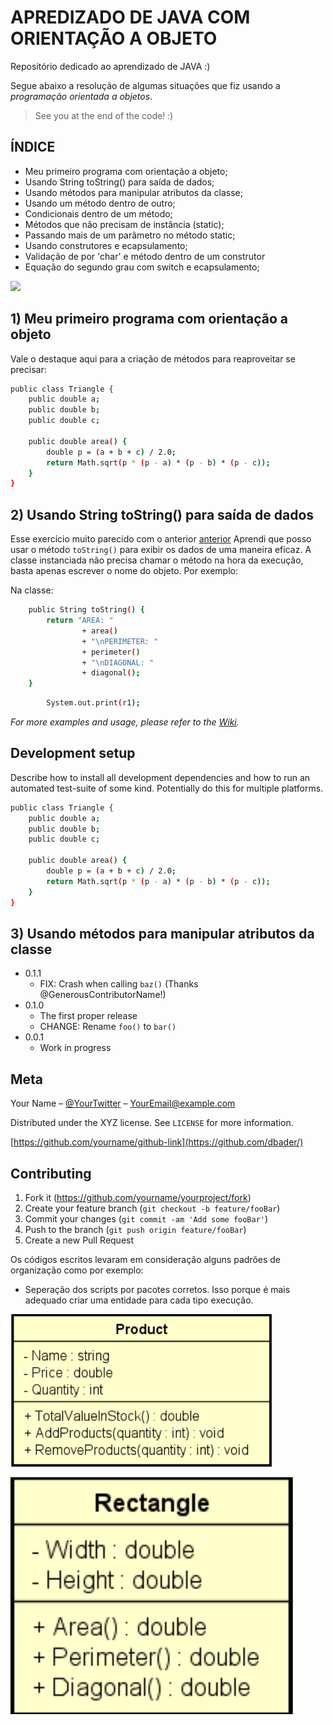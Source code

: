 # APREDIZADO DE JAVA COM ORIENTAÇÃO A OBJETO
Repositório dedicado ao aprendizado de JAVA :)

Segue abaixo a resolução de algumas situações que fiz usando a *programação orientada a objetos*.

> See you at the end of the code! :)

## ÍNDICE

- Meu primeiro programa com orientação a objeto;
- Usando String toString() para saída de dados;
- Usando métodos para manipular atributos da classe;
- Usando um método dentro de outro; 
- Condicionais dentro de um método; 
- Métodos que não precisam de instância (static);
- Passando mais de um parâmetro no método static; 
- Usando construtores e ecapsulamento;
- Validação de por 'char' e método dentro de um construtor
- Equação do segundo grau com switch e ecapsulamento;

![](header.png)

## 1) Meu primeiro programa com orientação a objeto

Vale o destaque aqui para a criação de métodos para reaproveitar se precisar:

```sh
public class Triangle {
	public double a;
	public double b;
	public double c;
	
	public double area() {
		double p = (a + b + c) / 2.0;
		return Math.sqrt(p * (p - a) * (p - b) * (p - c));
	}
}
```

## 2) Usando String toString() para saída de dados

Esse exercício muito parecido com o anterior [anterior](https://github.com/guiosouza/JAVA_Learning/tree/main/1%20-%20triangle-orientacao-objeto/src)
Aprendi que posso usar o método `toString()` para exibir os dados de uma maneira eficaz. A classe instanciada não precisa chamar o método na hora da execução, basta apenas escrever o nome do objeto. Por exemplo:

Na classe:

```sh
	public String toString() {
		return "AREA: "
				+ area()
				+ "\nPERIMETER: "
				+ perimeter()
				+ "\nDIAGONAL: "
				+ diagonal();
	}
```

```sh
		System.out.print(r1);
```

_For more examples and usage, please refer to the [Wiki][wiki]._

## Development setup

Describe how to install all development dependencies and how to run an automated test-suite of some kind. Potentially do this for multiple platforms.

```sh
public class Triangle {
	public double a;
	public double b;
	public double c;
	
	public double area() {
		double p = (a + b + c) / 2.0;
		return Math.sqrt(p * (p - a) * (p - b) * (p - c));
	}
}
```

## 3) Usando métodos para manipular atributos da classe

* 0.1.1
    * FIX: Crash when calling `baz()` (Thanks @GenerousContributorName!)
* 0.1.0
    * The first proper release
    * CHANGE: Rename `foo()` to `bar()`
* 0.0.1
    * Work in progress

## Meta

Your Name – [@YourTwitter](https://twitter.com/dbader_org) – YourEmail@example.com

Distributed under the XYZ license. See ``LICENSE`` for more information.

[https://github.com/yourname/github-link](https://github.com/dbader/)

## Contributing

1. Fork it (<https://github.com/yourname/yourproject/fork>)
2. Create your feature branch (`git checkout -b feature/fooBar`)
3. Commit your changes (`git commit -am 'Add some fooBar'`)
4. Push to the branch (`git push origin feature/fooBar`)
5. Create a new Pull Request

<!-- Markdown link & img dfn's -->
[npm-image]: https://img.shields.io/npm/v/datadog-metrics.svg?style=flat-square
[npm-url]: https://npmjs.org/package/datadog-metrics
[npm-downloads]: https://img.shields.io/npm/dm/datadog-metrics.svg?style=flat-square
[travis-image]: https://img.shields.io/travis/dbader/node-datadog-metrics/master.svg?style=flat-square
[travis-url]: https://travis-ci.org/dbader/node-datadog-metrics
[wiki]: https://github.com/yourname/yourproject/wiki

Os códigos escritos levaram em consideração alguns padrões de organização como por exemplo:

- Seperação dos scripts por pacotes corretos. Isso porque é mais adequado criar uma entidade para cada tipo execução.

<img
  src ="https://github.com/guiosouza/JAVA_Learning/blob/main/repo%20images/product.png"
/>

<img
  src ="https://github.com/guiosouza/JAVA_Learning/blob/main/repo%20images/rectangle.png"
/>
